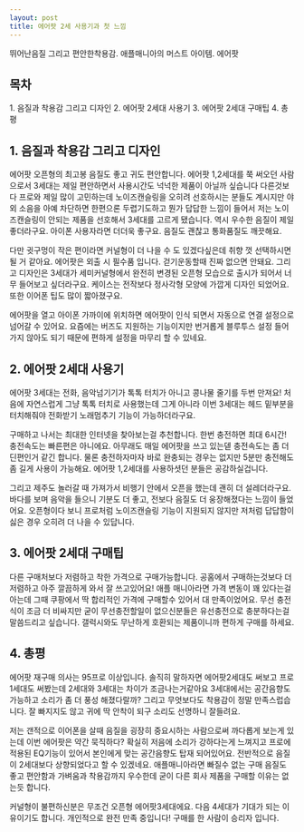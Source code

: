 ```yaml
---
layout: post
title: 에어팟 2세 사용기과 첫 느낌
---
```


뛰어난음질 그리고 편안한착용감. 애플매니아의 머스트 아이템. 에어팟

<h2>목차</h2>
1. 음질과 착용감 그리고 디자인
2. 에어팟 2세대 사용기
3. 에어팟 2세대 구매팁
4. 총평



<h2>1. 음질과 착용감 그리고 디자인</h2>
에어팟 오픈형의 최고봉 음질도 좋고 귀도 편안합니다.
에어팟 1,2세대를 쭉 써오던 사람으로서 3세대는 제일 편안하면서 사용시간도 넉넉한 제품이 아닐까 싶습니다 다른것보다 프로와 제일 많이 고민하는데 노이즈캔슬링을 오히려 선호하시는 분들도 계시지만 야외 소음을 아예 차단하면 한편으론 두렵기도하고 뭔가 답답한 느낌이 들어서 저는 노이즈캔슬링이 안되는 제품을 선호해서 3세대를 고르게 됐습니다. 역시 우수한 음질이 제일 좋더라구요.
아이폰 사용자라면 더더욱 좋구요. 음질도 괜찮고 통화품질도 깨끗해요.

다만 귓구멍이 작은 편이라면 커널형이 더 나을 수 도 있겠다싶은데 취향 껏 선택하시면 될 거 같아요.
에어팟은 외출 시 필수품 입니다. 걷기운동할때 진짜 없으면 안돼요.
그리고 디자인은 3세대가 세미커널형에서 완전히 변경된 오픈형 모습으로 출시가 되어서 너무 들어보고 싶더라구요.
케이스는 전작보다 정사각형 모양에 가깝게 디자인 되었어요. 
또한 이어폰 팁도 많이 짧아졌구요.

에어팟을 열고 아이폰 가까이에 위치하면 에어팟이 인식 되면서 자동으로 연결 설정으로 넘어갈 수 있어요.
요즘에는 버즈도 지원하는 기능이지만 번거롭게 블루투스 설정 들어가지 않아도 되기 때문에 편하게 설정을 마무리 할 수 있네요.




<h2>2. 에어팟 2세대 사용기</h2>
에어팟 3세대는 전화, 음악넘기기가 톡톡 터치가 아니고 콩나물 줄기를 두번 만져요!
처음에 자연스럽게 그냥 톡톡 터치로 사용했는데 그게 아니라 이번 3세대는
헤드 밑부분을 터치해줘야 전화받기 노래멈추기 기능이 가능하더라구요.

구매하고 나서는 최대한 인터넷을 찾아보는걸 추천합니다.
한번 충전하면 최대 6시간! 충전속도는 빠른편은 아니에요.
아무래도 매일 에어팟을 쓰고 있는덷 충전속도는 좀 더딘편인거 같긴 합니다.
물론 충전하자마자 바로 완충되는 경우는 없지만 5분만 충전해도 좀 길게 사용이 가능해요.
에어팟 1,2세대를 사용하셧던 분들은 공감하실겁니다.

그리고 제주도 놀러갈 때 가져가서 비행기 안에서 오픈을 했는데 괜히 더 설레더라구요.
바다를 보며 음악을 들으니 기분도 더 좋고, 전보다 음질도 더 웅장해졌다는 느낌이 들었어요.
오픈형이다 보니 프로처럼 노이즈캔슬링 기능이 지원되지 않지만 저처럼 답답함이 싫은 경우 오히려 더 나을 수 있답니다.



<h2>3. 에어팟 2세대 구매팁</h2>
다른 구매처보다 저렴하고 착한 가격으로 구매가능합니다.
공홈에서 구매하는것보다 더 저렴하고 아주 깔끔하게 와서 잘 쓰고있어요!
애플 매니아라면 가격 변동이 꽤 있다는걸 아는데 그때 쿠팡에서 딱 합리적인 가격에 구매할수 있어서 대 만족이었어요.
무선 충전식이 조금 더 비싸지만 굳이 무선충전할일이 없으신분들은 유선충전으로 충분하다는걸 말씀드리고 싶습니다.
갤럭시와도 무난하게 호환되는 제품이니까 편하게 구매를 하세요.



<h2>4. 총평</h2>
에어팟 재구매 의사는 95프로 이상입니다.
솔직히 말하자면 에어팟2세대도 써보고 프로1세대도 써봤는데 2세대와 3세대는 차이가 조금나는거같아요
3세대에서는 공간음향도 가능하고 소리가 좀 더 풍성 해졌다랄까? 그리고 무엇보다도 착용감이 정말 만족스럽습니다.
잘 빠지지도 않고 귀에 딱 안착이 되구 소리도 선명하니 잘들려요.

저는 갠적으로 이어폰을 살때 음질을 굉장히 중요시하는 사람으로써 까다롭게 보는게 있는데 이번 에어팟은 약간 묵직하다? 확실히 저음에 소리가 강하다는게 느껴지고 프로에 적용된 EQ기능이 있어서 본인에게 맞는 공간음향도 탑재 되어있어요.
전반적으로 음질이 2세대보다 상향되었다고 할 수 있겠네요.
애플매니아라면 빠질수 없는 구매 음질도 좋고 편안함과 가벼움과 착용감까지 우수한데 굳이 다른 회사 제품을 구매할 이유는 없는듯 합니다.

커널형이 불편하신분은 무조건 오픈형 에어팟3세대에요. 다음 4세대가 기대가 되는 이유이기도 합니다.
개인적으로 완전 만족 중입니다! 구매를 한 사람이 승리자 입니다.